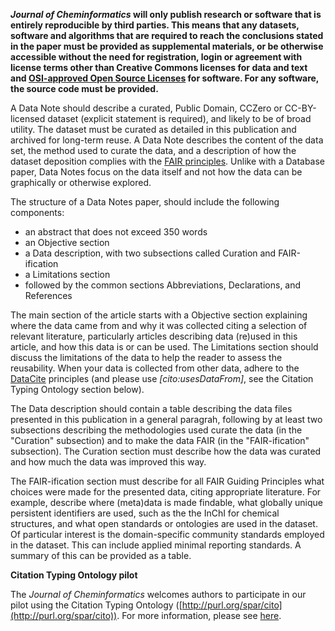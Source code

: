 **_Journal of Cheminformatics_ will only publish research or software that is entirely reproducible by third parties.
This means that any datasets, software and algorithms that are required to reach the conclusions stated in the
paper must be provided as supplemental materials, or be otherwise accessible without the need for registration,
login or agreement with license terms other than Creative Commons licenses for data and text and
[OSI-approved Open Source Licenses](http://opensource.org/licenses/alphabetical)
for software. For any software, the source code must be provided.**

A Data Note should describe a curated, Public Domain, CCZero or CC-BY-licensed dataset (explicit statement is
required), and likely to be of broad utility. The dataset must
be curated as detailed in this publication and archived for long-term reuse. A Data Note describes the content
of the data set, the method used to curate the data, and a description of how the dataset deposition complies with
the [FAIR principles](https://doi.org/10.1162/DINT_R_00024). Unlike with a Database paper, Data Notes focus on the
data itself and not how the data can be graphically or otherwise explored.

The structure of a Data Notes paper, should include the following components:

* an abstract that does not exceed 350 words
* an Objective section
* a Data description, with two subsections called Curation and FAIR-ification
* a Limitations section
* followed by the common sections Abbreviations, Declarations, and References

The main section of the article starts with a Objective section explaining where the data came
from and why it was collected citing a selection of relevant literature, particularly articles describing
data (re)used in this article, and how this data is or can be used. The Limitations section should
discuss the limitations of the data to help the reader to assess the reusability. When your
data is collected from other data, adhere to the [DataCite](https://datacite.org/cite-your-data.html) principles
(and please use *[cito:usesDataFrom]*, see the Citation Typing Ontology section below).

The Data description should contain a table describing the data files presented in this publication
in a general paragrah, following by at least two subsections describing the methodologies used curate the data
(in the "Curation" subsection) and to make the data FAIR (in the "FAIR-ification" subsection).
The Curation section must describe how the data was curated and how much the data was improved
this way.

The FAIR-ification section must describe for all FAIR Guiding Principles what
choices were made for the presented data, citing appropriate literature. For example, describe
where (meta)data is made findable, what globally unique persistent identifiers are used, such as the
the InChI for chemical structures, and what open standards or ontologies are used in the dataset.
Of particular interest is the domain-specific community standards employed in the dataset. This
can include applied minimal reporting standards. A summary of this can be provided as a table.

**Citation Typing Ontology pilot**

The _Journal of Cheminformatics_ welcomes authors to participate in our pilot using the Citation Typing Ontology
([http://purl.org/spar/cito](http://purl.org/spar/cito)). For more information, please see
[here](https://www.biomedcentral.com/collections/c/co/cito).
